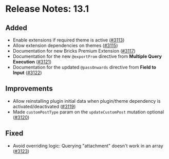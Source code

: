# Release Notes: 13.1

## Added

- Enable extensions if required theme is active ([#3113](https://github.com/GatoGraphQL/GatoGraphQL/pull/3113))
- Allow extension dependencies on themes ([#3115](https://github.com/GatoGraphQL/GatoGraphQL/pull/3115))
- Documentation for new Bricks Premium Extension ([#3117](https://github.com/GatoGraphQL/GatoGraphQL/pull/3117))
- Documentation for the new `@exportFrom` directive from **Multiple Query Execution** ([#3121](https://github.com/GatoGraphQL/GatoGraphQL/pull/3121))
- Documentation for the updated `@passOnwards` directive from **Field to Input** ([#3122](https://github.com/GatoGraphQL/GatoGraphQL/pull/3122))

## Improvements

- Allow reinstalling plugin initial data when plugin/theme dependency is activated/deactivated ([#3119](https://github.com/GatoGraphQL/GatoGraphQL/pull/3119))
- Made `customPostType` param on the `updateCustomPost` mutation optional ([#3120](https://github.com/GatoGraphQL/GatoGraphQL/pull/3120))

## Fixed

- Avoid overriding logic: Querying "attachment" doesn't work in an array ([#3123](https://github.com/GatoGraphQL/GatoGraphQL/pull/3123))
